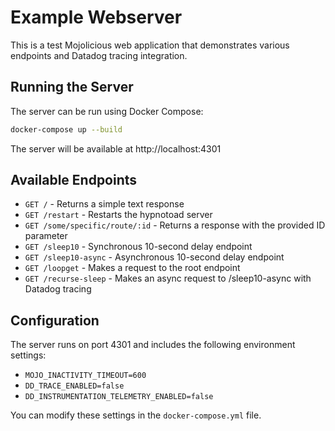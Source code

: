 # Example Webserver

This is a test Mojolicious web application that demonstrates various endpoints and Datadog tracing integration.

## Running the Server

The server can be run using Docker Compose:

```bash
docker-compose up --build
```

The server will be available at http://localhost:4301

## Available Endpoints

- `GET /` - Returns a simple text response
- `GET /restart` - Restarts the hypnotoad server
- `GET /some/specific/route/:id` - Returns a response with the provided ID parameter
- `GET /sleep10` - Synchronous 10-second delay endpoint
- `GET /sleep10-async` - Asynchronous 10-second delay endpoint
- `GET /loopget` - Makes a request to the root endpoint
- `GET /recurse-sleep` - Makes an async request to /sleep10-async with Datadog tracing

## Configuration

The server runs on port 4301 and includes the following environment settings:
- `MOJO_INACTIVITY_TIMEOUT=600`
- `DD_TRACE_ENABLED=false`
- `DD_INSTRUMENTATION_TELEMETRY_ENABLED=false`

You can modify these settings in the `docker-compose.yml` file.

